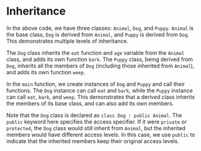 # Inheritance
In the above code, we have three classes: `Animal`, `Dog`, and `Puppy`. `Animal` is the base class, `Dog` is derived from `Animal`, and `Puppy` is derived from `Dog`. This demonstrates multiple levels of inheritance.

The `Dog` class inherits the `eat` function and `age` variable from the `Animal` class, and adds its own function `bark`. The `Puppy` class, being derived from `Dog`, inherits all the members of `Dog` (including those inherited from `Animal`), and adds its own function `weep`.

In the `main` function, we create instances of `Dog` and `Puppy` and call their functions. The `Dog` instance can call `eat` and `bark`, while the `Puppy` instance can call `eat`, `bark`, and `weep`. This demonstrates that a derived class inherits the members of its base class, and can also add its own members.

Note that the `Dog` class is declared as `class Dog : public Animal`. The `public` keyword here specifies the access specifier. If it were `private` or `protected`, the `Dog` class would still inherit from `Animal`, but the inherited members would have different access levels. In this case, we use `public` to indicate that the inherited members keep their original access levels.